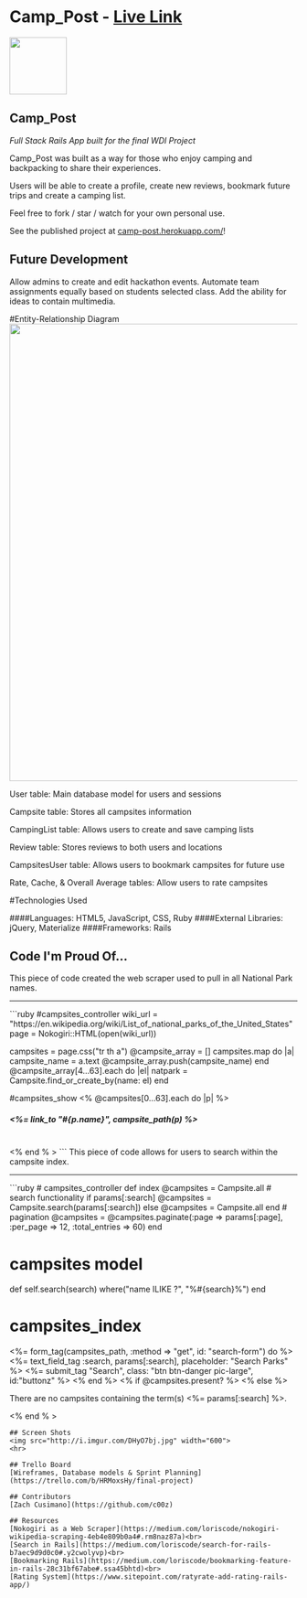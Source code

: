 # Camp_Post - [Live Link](https://camp-post.herokuapp.com/)

<img src="https://cloud.githubusercontent.com/assets/7833470/10423298/ea833a68-7079-11e5-84f8-0a925ab96893.png" width="100">

## Camp_Post

<i> Full Stack Rails App built for the final WDI Project </i>

Camp_Post was built as a way for those who enjoy camping and backpacking to share their experiences.

Users will be able to create a profile, create new reviews, bookmark future trips and create a camping list.

Feel free to fork / star / watch for your own personal use.

See the published project at [camp-post.herokuapp.com/](https://camp-post.herokuapp.com/)!

## Future Development

Allow admins to create and edit hackathon events. Automate team assignments equally based on students selected class. Add the ability for ideas to contain multimedia.  

#Entity-Relationship Diagram
<img src="http://i.imgur.com/Ob1HFL7.png" width="800">

User table: Main database model for users and sessions

Campsite table: Stores all campsites information

CampingList table: Allows users to create and save camping lists

Review table: Stores reviews to both users and locations

CampsitesUser table: Allows users to bookmark campsites for future use

Rate, Cache, & Overall Average tables: Allow users to rate campsites

#Technologies Used   

####Languages:
HTML5, JavaScript, CSS, Ruby
####External Libraries:
jQuery, Materialize
####Frameworks:
Rails


## Code I'm Proud Of...
This piece of code created the web scraper used to pull in all National Park names.
<hr>
```ruby
#campsites_controller
wiki_url = "https://en.wikipedia.org/wiki/List_of_national_parks_of_the_United_States"
page = Nokogiri::HTML(open(wiki_url))

campsites = page.css("tr th a")
@campsite_array = []
campsites.map do |a|
  campsite_name = a.text
  @campsite_array.push(campsite_name)
end
@campsite_array[4...63].each do |el|
  natpark = Campsite.find_or_create_by(name: el)
end

#campsites_show
<%  @campsites[0...63].each do |p| %>
  <h5><%= link_to "#{p.name}", campsite_path(p) %></h5>
  <br>
<% end % >
```
This piece of code allows for users to search within the campsite index.
<hr>
```ruby
# campsites_controller
def index
  @campsites = Campsite.all
  # search functionality
  if params[:search]
      @campsites = Campsite.search(params[:search])
    else
      @campsites = Campsite.all
  end
  # pagination
  @campsites = @campsites.paginate(:page => params[:page], :per_page => 12, :total_entries => 60)
end

# campsites model
def self.search(search)
  where("name ILIKE ?", "%#{search}%")
end

# campsites_index
<%= form_tag(campsites_path, :method => "get", id: "search-form") do %>
<%= text_field_tag :search, params[:search], placeholder: "Search Parks" %>
<%= submit_tag "Search", class: "btn btn-danger pic-large", id:"buttonz" %>
<% end %>
<% if @campsites.present? %>
<% else %>
  <p>There are no campsites containing the term(s) <%= params[:search] %>.</p>
<% end % >

```
## Screen Shots
<img src="http://i.imgur.com/DHyO7bj.jpg" width="600">
<hr>

## Trello Board
[Wireframes, Database models & Sprint Planning](https://trello.com/b/HRMoxsHy/final-project)

## Contributors
[Zach Cusimano](https://github.com/c00z)

## Resources
[Nokogiri as a Web Scraper](https://medium.com/loriscode/nokogiri-wikipedia-scraping-4eb4e809b0a4#.rm8naz87a)<br>
[Search in Rails](https://medium.com/loriscode/search-for-rails-b7aec9d9d0c0#.y2cwolyvp)<br>
[Bookmarking Rails](https://medium.com/loriscode/bookmarking-feature-in-rails-28c31bf67abe#.ssa45bhtd)<br>
[Rating System](https://www.sitepoint.com/ratyrate-add-rating-rails-app/)
